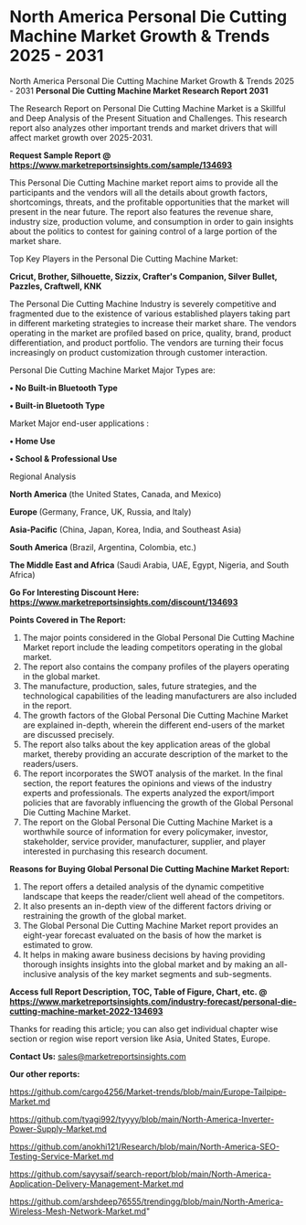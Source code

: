 # North America Personal Die Cutting Machine Market Growth & Trends 2025 - 2031
North America Personal Die Cutting Machine Market Growth & Trends 2025 - 2031
<strong>Personal Die Cutting Machine Market Research Report 2031</strong>

The Research Report on Personal Die Cutting Machine Market is a Skillful and Deep Analysis of the Present Situation and Challenges. This research report also analyzes other important trends and market drivers that will affect market growth over 2025-2031.

<strong>Request Sample Report @ <a href=https://www.marketreportsinsights.com/sample/134693>https://www.marketreportsinsights.com/sample/134693</a></strong>

This Personal Die Cutting Machine market report aims to provide all the participants and the vendors will all the details about growth factors, shortcomings, threats, and the profitable opportunities that the market will present in the near future. The report also features the revenue share, industry size, production volume, and consumption in order to gain insights about the politics to contest for gaining control of a large portion of the market share.

Top Key Players in the Personal Die Cutting Machine Market:

<strong>Cricut, Brother, Silhouette, Sizzix, Crafter's Companion, Silver Bullet, Pazzles, Craftwell, KNK</strong>

The Personal Die Cutting Machine Industry is severely competitive and fragmented due to the existence of various established players taking part in different marketing strategies to increase their market share. The vendors operating in the market are profiled based on price, quality, brand, product differentiation, and product portfolio. The vendors are turning their focus increasingly on product customization through customer interaction.

Personal Die Cutting Machine Market Major Types are:

<strong>• No Built-in Bluetooth Type

• Built-in Bluetooth Type</strong>

Market Major end-user applications :

<strong>• Home Use

• School & Professional Use</strong>

Regional Analysis

</u><strong><b>North America</b></strong> (the United States, Canada, and Mexico)

<strong><b>Europe </b></strong>(Germany, France, UK, Russia, and Italy)

<strong><b>Asia-Pacific</b></strong> (China, Japan, Korea, India, and Southeast Asia)

<strong><b>South America</b></strong> (Brazil, Argentina, Colombia, etc.)

<strong><b>The Middle East and Africa</b></strong> (Saudi Arabia, UAE, Egypt, Nigeria, and South Africa)

<strong>Go For Interesting Discount Here: <a href=https://www.marketreportsinsights.com/discount/134693>https://www.marketreportsinsights.com/discount/134693</a></strong>

<strong>Points Covered in The Report:</strong>
<ol>
  <li>The major points considered in the Global Personal Die Cutting Machine Market report include the leading competitors operating in the global market.</li>
  <li>The report also contains the company profiles of the players operating in the global market.</li>
  <li>The manufacture, production, sales, future strategies, and the technological capabilities of the leading manufacturers are also included in the report.</li>
  <li>The growth factors of the Global Personal Die Cutting Machine Market are explained in-depth, wherein the different end-users of the market are discussed precisely.</li>
  <li>The report also talks about the key application areas of the global market, thereby providing an accurate description of the market to the readers/users.</li>
  <li>The report incorporates the SWOT analysis of the market. In the final section, the report features the opinions and views of the industry experts and professionals. The experts analyzed the export/import policies that are favorably influencing the growth of the Global Personal Die Cutting Machine Market.</li>
  <li>The report on the Global Personal Die Cutting Machine Market is a worthwhile source of information for every policymaker, investor, stakeholder, service provider, manufacturer, supplier, and player interested in purchasing this research document.</li>
</ol>
<strong>Reasons for Buying Global Personal Die Cutting Machine Market Report:</strong>

<ol>
  <li>The report offers a detailed analysis of the dynamic competitive landscape that keeps the reader/client well ahead of the competitors.</li>
  <li>It also presents an in-depth view of the different factors driving or restraining the growth of the global market.</li>
  <li>The Global Personal Die Cutting Machine Market report provides an eight-year forecast evaluated on the basis of how the market is estimated to grow.</li>
  <li>It helps in making aware business decisions by having providing thorough insights insights into the global market and by making an all-inclusive analysis of the key market segments and sub-segments.</li>
</ol>
<strong>Access full Report Description, TOC, Table of Figure, Chart, etc. @ <a href=https://www.marketreportsinsights.com/industry-forecast/personal-die-cutting-machine-market-2022-134693>https://www.marketreportsinsights.com/industry-forecast/personal-die-cutting-machine-market-2022-134693</a></strong>


Thanks for reading this article; you can also get individual chapter wise section or region wise report version like Asia, United States, Europe.

<strong>Contact Us:</strong>
sales@marketreportsinsights.com

<strong>Our other reports:</strong>

<a href=https://github.com/cargo4256/Market-trends/blob/main/Europe-Tailpipe-Market.md>https://github.com/cargo4256/Market-trends/blob/main/Europe-Tailpipe-Market.md</a>

<a href=https://github.com/tyagi992/tyyyy/blob/main/North-America-Inverter-Power-Supply-Market.md>https://github.com/tyagi992/tyyyy/blob/main/North-America-Inverter-Power-Supply-Market.md</a>

<a href=https://github.com/anokhi121/Research/blob/main/North-America-SEO-Testing-Service-Market.md>https://github.com/anokhi121/Research/blob/main/North-America-SEO-Testing-Service-Market.md</a>

<a href=https://github.com/sayysaif/search-report/blob/main/North-America-Application-Delivery-Management-Market.md>https://github.com/sayysaif/search-report/blob/main/North-America-Application-Delivery-Management-Market.md</a>

<a href=https://github.com/arshdeep76555/trendingg/blob/main/North-America-Wireless-Mesh-Network-Market.md>https://github.com/arshdeep76555/trendingg/blob/main/North-America-Wireless-Mesh-Network-Market.md</a>"

